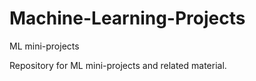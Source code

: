 # Machine-Learning-Projects
ML mini-projects 

Repository for ML mini-projects and related material. 
